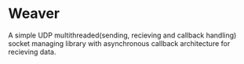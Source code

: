 # Weaver

A simple UDP multithreaded(sending, recieving and callback handling) socket managing library with asynchronous callback architecture for recieving data.
